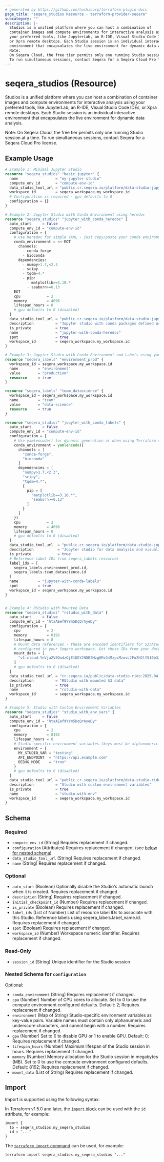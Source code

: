 ```yaml
---
# generated by https://github.com/hashicorp/terraform-plugin-docs
page_title: "seqera_studios Resource - terraform-provider-seqera"
subcategory: ""
description: |-
  Studios is a unified platform where you can host a combination of
  container images and compute environments for interactive analysis using
  your preferred tools, like JupyterLab, an R-IDE, Visual Studio Code IDEs,
  or Xpra remote desktops. Each Studio session is an individual interactive
  environment that encapsulates the live environment for dynamic data analysis.
  Note:
  On Seqera Cloud, the free tier permits only one running Studio session at a time.
  To run simultaneous sessions, contact Seqera for a Seqera Cloud Pro license.
---
```


# seqera_studios (Resource)

Studios is a unified platform where you can host a combination of
container images and compute environments for interactive analysis using
your preferred tools, like JupyterLab, an R-IDE, Visual Studio Code IDEs,
or Xpra remote desktops. Each Studio session is an individual interactive
environment that encapsulates the live environment for dynamic data analysis.

Note:
On Seqera Cloud, the free tier permits only one running Studio session at a time.
To run simultaneous sessions, contact Seqera for a Seqera Cloud Pro license.

## Example Usage

```terraform
# Example 1: Minimal Jupyter Studio
resource "seqera_studios" "basic_jupyter" {
  name                 = "my-jupyter-studio"
  compute_env_id       = "compute-env-id"
  data_studio_tool_url = "public.cr.seqera.io/platform/data-studio-jupyter:4.2.5-0.8"
  workspace_id         = seqera_workspace.my_workspace.id
  # Configuration is required - gpu defaults to 0
  configuration = {}
}

# Example 2: Jupyter Studio with Conda Environment using heredoc
resource "seqera_studios" "jupyter_with_conda_heredoc" {
  auto_start     = false
  compute_env_id = "compute-env-id"
  configuration = {
    # Use heredoc for simple YAML - just copy/paste your conda environment
    conda_environment = <<-EOT
      channels:
        - conda-forge
        - bioconda
      dependencies:
        - numpy>1.7,<2.3
        - scipy
        - tqdm=4.*
        - pip:
          - matplotlib==3.10.*
          - seaborn>=0.13
    EOT
    cpu            = 2
    memory         = 4096
    lifespan_hours = 8
    # gpu defaults to 0 (disabled)
  }
  data_studio_tool_url = "public.cr.seqera.io/platform/data-studio-jupyter:4.2.5-0.8"
  description          = "Jupyter studio with conda packages defined using heredoc"
  is_private           = true
  name                 = "jupyter-with-conda-heredoc"
  spot                 = true
  workspace_id         = seqera_workspace.my_workspace.id
}

# Example 3: Jupyter Studio with Conda Environment and Labels using yamlencode
resource "seqera_labels" "environment_prod" {
  workspace_id = seqera_workspace.my_workspace.id
  name         = "environment"
  value        = "production"
  resource     = true
}

resource "seqera_labels" "team_datascience" {
  workspace_id = seqera_workspace.my_workspace.id
  name         = "team"
  value        = "data-science"
  resource     = true
}

resource "seqera_studios" "jupyter_with_conda_labels" {
  auto_start     = false
  compute_env_id = "compute-env-id"
  configuration = {
    # Use yamlencode() for dynamic generation or when using Terraform variables
    conda_environment = yamlencode({
      channels = [
        "conda-forge",
        "bioconda"
      ]
      dependencies = [
        "numpy>1.7,<2.3",
        "scipy",
        "tqdm=4.*",
        {
          pip = [
            "matplotlib==3.10.*",
            "seaborn>=0.13"
          ]
        }
      ]
    })
    cpu            = 2
    memory         = 4096
    lifespan_hours = 8
    # gpu defaults to 0 (disabled)
  }
  data_studio_tool_url  = "public.cr.seqera.io/platform/data-studio-jupyter:4.2.5-0.8"
  description           = "Jupyter studio for data analysis and visualization"
  is_private            = true
  # Reference label IDs from seqera_labels resources
  label_ids = [
    seqera_labels.environment_prod.id,
    seqera_labels.team_datascience.id
  ]
  name         = "jupyter-with-conda-labels"
  spot         = true
  workspace_id = seqera_workspace.my_workspace.id
}


# Example 4: RStudio with Mounted Data
resource "seqera_studios" "rstudio_with_data" {
  auto_start     = false
  compute_env_id = "htaAEef9YYm5DqQrAyeDy"
  configuration = {
    cpu            = 2
    memory         = 8192
    lifespan_hours = 8
    # Mount data references - these are encoded identifiers for S3/Azure/GCS buckets
    # configured in your Seqera workspace. Get these IDs from your data links in the Platform UI.
    mount_data = [
      "v1-cloud-YnVja2V0OndzOjE1ODY2NDE2Mzg0MzQ4MzpzMzovL2FuZHJlYS10b3J0b3JlbGxhLWRldg=="
    ]
    # gpu defaults to 0 (disabled)
  }
  data_studio_tool_url = "cr.seqera.io/public/data-studio-ride:2025.04.1-snapshot"
  description          = "RStudio with mounted S3 data"
  is_private           = true
  name                 = "rstudio-with-data"
  workspace_id         = seqera_workspace.my_workspace.id
}

# Example 5: Studio with Custom Environment Variables
resource "seqera_studios" "studio_with_env_vars" {
  auto_start     = false
  compute_env_id = "htaAEef9YYm5DqQrAyeDy"
  configuration = {
    cpu            = 2
    memory         = 8192
    lifespan_hours = 8
    # Studio-specific environment variables (keys must be alphanumeric + underscore, cannot start with number)
    environment = {
      MY_STUDIO_VAR = "testing"
      API_ENDPOINT  = "https://api.example.com"
      DEBUG_MODE    = "true"
    }
    # gpu defaults to 0 (disabled)
  }
  data_studio_tool_url = "public.cr.seqera.io/platform/data-studio-ride:2025.04.1-0.8"
  description          = "Studio with custom environment variables"
  is_private           = true
  name                 = "studio-with-env"
  workspace_id         = seqera_workspace.my_workspace.id
}
```

<!-- schema generated by tfplugindocs -->
## Schema

### Required

- `compute_env_id` (String) Requires replacement if changed.
- `configuration` (Attributes) Requires replacement if changed. (see [below for nested schema](#nestedatt--configuration))
- `data_studio_tool_url` (String) Requires replacement if changed.
- `name` (String) Requires replacement if changed.

### Optional

- `auto_start` (Boolean) Optionally disable the Studio's automatic launch when it is created. Requires replacement if changed.
- `description` (String) Requires replacement if changed.
- `initial_checkpoint_id` (Number) Requires replacement if changed.
- `is_private` (Boolean) Requires replacement if changed.
- `label_ids` (List of Number) List of resource label IDs to associate with this Studio. Reference labels using seqera_labels.label_name.id. Requires replacement if changed.
- `spot` (Boolean) Requires replacement if changed.
- `workspace_id` (Number) Workspace numeric identifier. Requires replacement if changed.

### Read-Only

- `session_id` (String) Unique identifier for the Studio session

<a id="nestedatt--configuration"></a>
### Nested Schema for `configuration`

Optional:

- `conda_environment` (String) Requires replacement if changed.
- `cpu` (Number) Number of CPU cores to allocate. Set to 0 to use the compute environment configured defaults. Default: 2; Requires replacement if changed.
- `environment` (Map of String) Studio-specific environment variables as key-value pairs. Variable names must contain only alphanumeric and underscore characters, and cannot begin with a number. Requires replacement if changed.
- `gpu` (Number) Set to 0 to disable GPU or 1 to enable GPU. Default: 0; Requires replacement if changed.
- `lifespan_hours` (Number) Maximum lifespan of the Studio session in hours. Requires replacement if changed.
- `memory` (Number) Memory allocation for the Studio session in megabytes (MB). Set to 0 to use the compute environment configured defaults. Default: 8192; Requires replacement if changed.
- `mount_data` (List of String) Requires replacement if changed.

## Import

Import is supported using the following syntax:

In Terraform v1.5.0 and later, the [`import` block](https://developer.hashicorp.com/terraform/language/import) can be used with the `id` attribute, for example:

```terraform
import {
  to = seqera_studios.my_seqera_studios
  id = "..."
}
```

The [`terraform import` command](https://developer.hashicorp.com/terraform/cli/commands/import) can be used, for example:

```shell
terraform import seqera_studios.my_seqera_studios "..."
```
